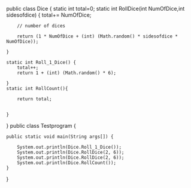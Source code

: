 public class Dice {
	static int total=0;
	static int RollDice(int NumOfDice,int sidesofdice) {
		total+= NumOfDice;
		
		// number of dices

		return (1 * NumOfDice + (int) (Math.random() * sidesofdice * NumOfDice));

	}

	static int Roll_1_Dice() {
		total++;
		return 1 + (int) (Math.random() * 6);
		
	}
	static int RollCount(){
		
		return total;
		
		
	}

}
public class Testprogram {

	public static void main(String args[]) {

		System.out.println(Dice.Roll_1_Dice());
		System.out.println(Dice.RollDice(2, 6));
		System.out.println(Dice.RollDice(2, 6));
		System.out.println(Dice.RollCount());
	}
}
